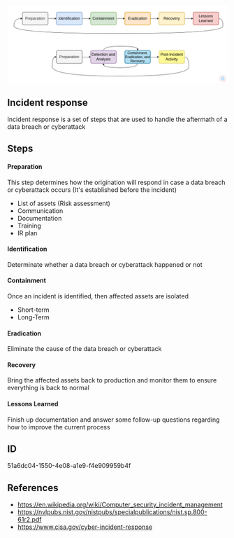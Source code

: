 <p align="center"> <img src="https://raw.githubusercontent.com/qeeqbox/incident-response/main/incident-response.png"></p>

## Incident response
Incident response is a set of steps that are used to handle the aftermath of a data breach or cyberattack

## Steps
#### Preparation
This step determines how the origination will respond in case a data breach or cyberattack occurs (It's established before the incident)
- List of assets (Risk assessment)
- Communication
- Documentation
- Training
- IR plan

#### Identification
Determinate whether a data breach or cyberattack happened or not

#### Containment
Once an incident is identified, then affected assets are isolated
- Short-term
- Long-Term

#### Eradication
Eliminate the cause of the data breach or cyberattack

#### Recovery
Bring the affected assets back to production and monitor them to ensure everything is back to normal

#### Lessons Learned
Finish up documentation and answer some follow-up questions regarding how to improve the current process

## ID
51a6dc04-1550-4e08-a1e9-f4e909959b4f

## References
- https://en.wikipedia.org/wiki/Computer_security_incident_management
- https://nvlpubs.nist.gov/nistpubs/specialpublications/nist.sp.800-61r2.pdf
- https://www.cisa.gov/cyber-incident-response
